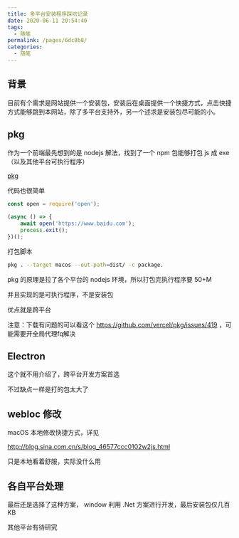```yaml
---
title: 多平台安装程序踩坑记录
date: 2020-06-11 20:54:40
tags: 
  - 随笔
permalink: /pages/6dc8b8/
categories: 
  - 随笔
---
```


## 背景

目前有个需求是网站提供一个安装包，安装后在桌面提供一个快捷方式，点击快捷方式能够跳到本网站，除了多平台支持外，另一个述求是安装包尽可能的小。

<!--more-->

## pkg

作为一个前端最先想到的是 nodejs 解法，找到了一个 npm 包能够打包 js 成 exe （以及其他平台可执行程序）

[pkg](https://www.npmjs.com/package/pkg)

代码也很简单
```js
const open = require('open');
 
(async () => {
    await open('https://www.baidu.com');
    process.exit();
})();
```

打包脚本

```sh
pkg . --target macos --out-path=dist/ -c package.
```

pkg 的原理是拉了各个平台的 nodejs 环境，所以打包完执行程序要 50+M

并且实现的是可执行程序，不是安装包

优点就是跨平台

注意：下载有问题的可以看这个 https://github.com/vercel/pkg/issues/419 ，可能需要开全局代理fq解决

## Electron 

这个就不用介绍了，跨平台开发方案首选

不过缺点一样是打的包太大了

## webloc 修改

macOS 本地修改快捷方式，详见

http://blog.sina.com.cn/s/blog_46577ccc0102w2js.html

只是本地看着舒服，实际没什么用

## 各自平台处理

最后还是选择了这种方案， window 利用 .Net 方案进行开发，最后安装包仅几百 KB

其他平台有待研究